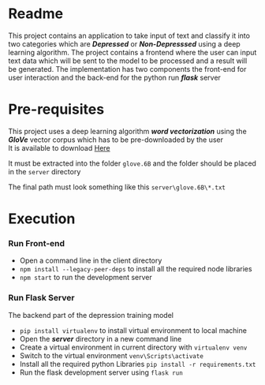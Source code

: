 # Readme

This project contains an application to take input of text and classify it into two categories which are ___Depressed___ or ___Non-Depresssed___ using a deep learning algorithm. The project contains a frontend where the user can input text data which will be sent to the model to be processed and a result will be generated. The implementation has two components the front-end for user interaction and the back-end for the python run ___flask___ server

# Pre-requisites

This project uses a deep learning algorithm ___word vectorization___ using the ___GloVe___ vector corpus which has to be pre-downloaded by the user  
It is available to download [Here](https://nlp.stanford.edu/data/glove.6B.zip)

It must be extracted into the folder `glove.6B` and the folder should be placed in the `server` directory

The final path must look something like this `server\glove.6B\*.txt`

# Execution

### Run Front-end

- Open a command line in the client directory  
- `npm install --legacy-peer-deps` to install all the required node libraries  
- `npm start` to run the development server 

### Run Flask Server

The backend part of the depression training model

- `pip install virtualenv` to install virtual environment to local machine
- Open the ___server___ directory in a new command line 
- Create a virtual environment in current directory with `virtualenv venv`
- Switch to the virtual environment `venv\Scripts\activate`
- Install all the required python Libraries `pip install -r requirements.txt`
- Run the flask development server using `flask run`

